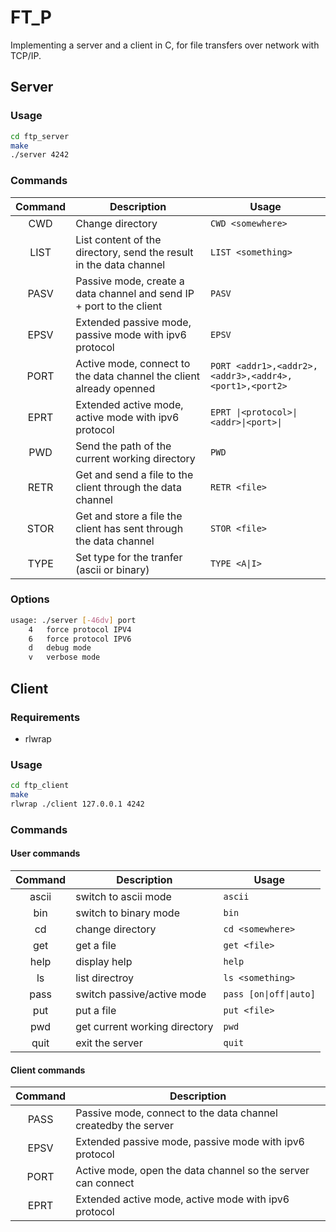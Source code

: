 # FT_P
Implementing a server and a client in C, for file transfers over network with TCP/IP.

## Server

### Usage
```bash
cd ftp_server
make
./server 4242
```

### Commands
**Command** | **Description** | **Usage**
:---: | --- | ---
CWD | Change directory | `CWD <somewhere>`
LIST | List content of the directory, send the result in the data channel | `LIST <something>`
PASV | Passive mode, create a data channel and send IP + port to the client | `PASV`
EPSV | Extended passive mode, passive mode with ipv6 protocol | `EPSV`
PORT | Active mode, connect to the data channel the client already openned | `PORT <addr1>,<addr2>,<addr3>,<addr4>,<port1>,<port2>`
EPRT | Extended active mode, active mode with ipv6 protocol | `EPRT \|<protocol>\|<addr>\|<port>\|`
PWD | Send the path of the current working directory | `PWD`
RETR | Get and send a file to the client through the data channel | `RETR <file>`
STOR | Get and store a file the client has sent through the data channel | `STOR <file>`
TYPE | Set type for the tranfer (ascii or binary) | `TYPE <A\|I>`

### Options
```bash
usage: ./server [-46dv] port
	4	force protocol IPV4
	6	force protocol IPV6
	d	debug mode
	v	verbose mode
```

## Client

### Requirements
- rlwrap

### Usage
```bash
cd ftp_client
make
rlwrap ./client 127.0.0.1 4242
```

### Commands
#### User commands
**Command** | **Description** | **Usage**
:---: | --- | ---
ascii | switch to ascii mode | `ascii`
bin | switch to binary mode | `bin`
cd | change directory | `cd <somewhere>`
get | get a file | `get <file>`
help | display help | `help`
ls | list directroy | `ls <something>`
pass | switch passive/active mode | `pass [on\|off\|auto]`
put | put a file | `put <file>`
pwd | get current working directory | `pwd`
quit | exit the server | `quit`

#### Client commands
**Command** | **Description**
:---: | ---
PASS | Passive mode, connect to the data channel createdby the server
EPSV | Extended passive mode, passive mode with ipv6 protocol
PORT | Active mode, open the data channel so the server can connect
EPRT | Extended active mode, active mode with ipv6 protocol
